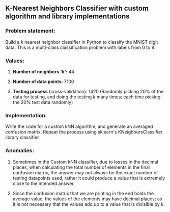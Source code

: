 ## K-Nearest Neighbors Classifier with custom algorithm and library implementations

### Problem statement: 
Build a _k_ nearest neighbor classifier in Python to classify the MNIST digit data. This is a multi-class classification problem with labels from 0 to 9.

### Values:

  1. **Number of neighbors _'k'_:** 44

  2. **Number of data points:** 7100

  3. **Testing process** (cross-validation): 1420 (Randomly picking 20% of the data for testing, and doing the testing _k_ many times; each time picking the 20% test data randomly)

### Implementation: 
Write the code for a custom kNN algorithm, and generate an averaged confusion matrix. Repeat the process using sklearn's KNeighborsClassifier library classifier.

### Anomalies:
  1. Sometimes in the Custom kNN classifier, due to losses in the decimal places, when calculating the total number of elements in the final confusion matrix, the answer may not always be the exact number of testing datapoints used, rather it could produce a value that is extremely close to the intended answer.

  2. Since the confusion matrix that we are printing in the end holds the average value, the values of the elements may have decimal places; as it is not necessary that the values add up to a value that is divisible by _k_. 

